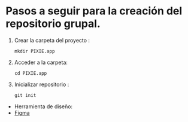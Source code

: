 # Pasos a seguir para la creación del repositorio grupal.

1. Crear la carpeta del proyecto :

   ```mkdir PIXIE.app```

2. Acceder a la carpeta:

   ```cd PIXIE.app```

3. Inicializar repositorio :

   ```git init```
- Herramienta de diseño:
-  [Figma](https://www.figma.com/design/sm9mkMxDHL3XQN6boo32Tu/PIXIE-1.0?node-id=0-1&t=ZzZaygjJy3jvLcGN-1)
